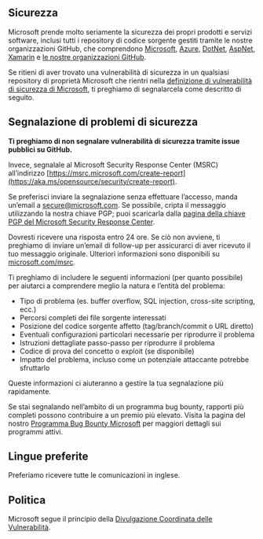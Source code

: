 ## Sicurezza

Microsoft prende molto seriamente la sicurezza dei propri prodotti e servizi software, inclusi tutti i repository di codice sorgente gestiti tramite le nostre organizzazioni GitHub, che comprendono [Microsoft](https://github.com/Microsoft), [Azure](https://github.com/Azure), [DotNet](https://github.com/dotnet), [AspNet](https://github.com/aspnet), [Xamarin](https://github.com/xamarin) e [le nostre organizzazioni GitHub](https://opensource.microsoft.com/).

Se ritieni di aver trovato una vulnerabilità di sicurezza in un qualsiasi repository di proprietà Microsoft che rientri nella [definizione di vulnerabilità di sicurezza di Microsoft](https://aka.ms/opensource/security/definition), ti preghiamo di segnalarcela come descritto di seguito.

## Segnalazione di problemi di sicurezza

**Ti preghiamo di non segnalare vulnerabilità di sicurezza tramite issue pubblici su GitHub.**

Invece, segnalale al Microsoft Security Response Center (MSRC) all’indirizzo [https://msrc.microsoft.com/create-report](https://aka.ms/opensource/security/create-report).

Se preferisci inviare la segnalazione senza effettuare l’accesso, manda un’email a [secure@microsoft.com](mailto:secure@microsoft.com). Se possibile, cripta il messaggio utilizzando la nostra chiave PGP; puoi scaricarla dalla [pagina della chiave PGP del Microsoft Security Response Center](https://aka.ms/opensource/security/pgpkey).

Dovresti ricevere una risposta entro 24 ore. Se ciò non avviene, ti preghiamo di inviare un’email di follow-up per assicurarci di aver ricevuto il tuo messaggio originale. Ulteriori informazioni sono disponibili su [microsoft.com/msrc](https://aka.ms/opensource/security/msrc).

Ti preghiamo di includere le seguenti informazioni (per quanto possibile) per aiutarci a comprendere meglio la natura e l’entità del problema:

  * Tipo di problema (es. buffer overflow, SQL injection, cross-site scripting, ecc.)
  * Percorsi completi dei file sorgente interessati
  * Posizione del codice sorgente affetto (tag/branch/commit o URL diretto)
  * Eventuali configurazioni particolari necessarie per riprodurre il problema
  * Istruzioni dettagliate passo-passo per riprodurre il problema
  * Codice di prova del concetto o exploit (se disponibile)
  * Impatto del problema, incluso come un potenziale attaccante potrebbe sfruttarlo

Queste informazioni ci aiuteranno a gestire la tua segnalazione più rapidamente.

Se stai segnalando nell’ambito di un programma bug bounty, rapporti più completi possono contribuire a un premio più elevato. Visita la pagina del nostro [Programma Bug Bounty Microsoft](https://aka.ms/opensource/security/bounty) per maggiori dettagli sui programmi attivi.

## Lingue preferite

Preferiamo ricevere tutte le comunicazioni in inglese.

## Politica

Microsoft segue il principio della [Divulgazione Coordinata delle Vulnerabilità](https://aka.ms/opensource/security/cvd).
